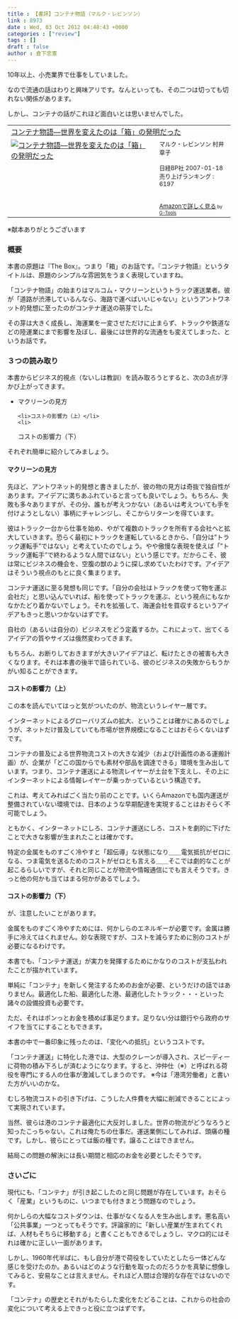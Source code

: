 ```yaml
---
title : 【書評】コンテナ物語（マルク・レビンソン）
link : 8973
date : Wed, 03 Oct 2012 04:48:43 +0000
categories : ["review"]
tags : []
draft : false
author : 倉下忠憲
---
```


10年以上、小売業界で仕事をしていました。

なので流通の話はわりと興味アリです。なんといっても、その二つは切っても切れない関係があります。

しかし、コンテナの話がこれほど面白いとは思いませんでした。

<table  border="0" cellpadding="5"><tr><td colspan="2"><a href="http://www.amazon.co.jp/%E3%82%B3%E3%83%B3%E3%83%86%E3%83%8A%E7%89%A9%E8%AA%9E%E2%80%95%E4%B8%96%E7%95%8C%E3%82%92%E5%A4%89%E3%81%88%E3%81%9F%E3%81%AE%E3%81%AF%E3%80%8C%E7%AE%B1%E3%80%8D%E3%81%AE%E7%99%BA%E6%98%8E%E3%81%A0%E3%81%A3%E3%81%9F-%E3%83%9E%E3%83%AB%E3%82%AF%E3%83%BB%E3%83%AC%E3%83%93%E3%83%B3%E3%82%BD%E3%83%B3/dp/4822245640%3FSubscriptionId%3D15SMZCTB9V8NGR2TW082%26tag%3Drashita1000-22%26linkCode%3Dxm2%26camp%3D2025%26creative%3D165953%26creativeASIN%3D4822245640" target="_blank">コンテナ物語―世界を変えたのは「箱」の発明だった</a><img src="http://www.assoc-amazon.jp/e/ir?t=rashita1000-22&l=ur2&o=9" width="1" height="1" style="border: none;" alt="" /></td></tr><tr><td valign="top"><a href="http://www.amazon.co.jp/%E3%82%B3%E3%83%B3%E3%83%86%E3%83%8A%E7%89%A9%E8%AA%9E%E2%80%95%E4%B8%96%E7%95%8C%E3%82%92%E5%A4%89%E3%81%88%E3%81%9F%E3%81%AE%E3%81%AF%E3%80%8C%E7%AE%B1%E3%80%8D%E3%81%AE%E7%99%BA%E6%98%8E%E3%81%A0%E3%81%A3%E3%81%9F-%E3%83%9E%E3%83%AB%E3%82%AF%E3%83%BB%E3%83%AC%E3%83%93%E3%83%B3%E3%82%BD%E3%83%B3/dp/4822245640%3FSubscriptionId%3D15SMZCTB9V8NGR2TW082%26tag%3Drashita1000-22%26linkCode%3Dxm2%26camp%3D2025%26creative%3D165953%26creativeASIN%3D4822245640" target="_blank"><img src="http://ecx.images-amazon.com/images/I/41hVBHzUneL._SL160_.jpg" border="0" alt="コンテナ物語―世界を変えたのは「箱」の発明だった" /></a></td><td valign="top"><font size="-1">マルク・レビンソン 村井 章子 <br /><br />日経BP社  2007-01-18<br />売り上げランキング : 6197<br /><br /><br /><a href="http://www.amazon.co.jp/%E3%82%B3%E3%83%B3%E3%83%86%E3%83%8A%E7%89%A9%E8%AA%9E%E2%80%95%E4%B8%96%E7%95%8C%E3%82%92%E5%A4%89%E3%81%88%E3%81%9F%E3%81%AE%E3%81%AF%E3%80%8C%E7%AE%B1%E3%80%8D%E3%81%AE%E7%99%BA%E6%98%8E%E3%81%A0%E3%81%A3%E3%81%9F-%E3%83%9E%E3%83%AB%E3%82%AF%E3%83%BB%E3%83%AC%E3%83%93%E3%83%B3%E3%82%BD%E3%83%B3/dp/4822245640%3FSubscriptionId%3D15SMZCTB9V8NGR2TW082%26tag%3Drashita1000-22%26linkCode%3Dxm2%26camp%3D2025%26creative%3D165953%26creativeASIN%3D4822245640" target="_blank">Amazonで詳しく見る</a></font><font size="-2"> by <a href="http://www.goodpic.com/mt/aws/index.html" >G-Tools</a></font></td></tr></table>
※献本ありがとうございます

<h3>概要</h3>
本書の原題は『The Box』。つまり「箱」のお話です。『コンテナ物語』というタイトルは、原題のシンプルな雰囲気をうまく表現していますね。

「コンテナ物語」の始まりはマルコム・マクリーンというトラック運送業者。彼が「道路が渋滞しているんなら、海路で運べばいいじゃない」というアントワネット的発想に至ったのがコンテナ運送の萌芽でした。

その芽は大きく成長し、海運業を一変させただけに止まらず、トラックや鉄道などの陸運業にまで影響を及ぼし、最後には世界的な流通をも変えてしまった、というお話です。

<h3>３つの読み取り</h3>
本書からビジネス的視点（ないしは教訓）を読み取ろうとすると、次の3点が浮かび上がってきます。

<ul>
	<li>マクリーンの見方</li>

	<li>コストの影響力（上）</li>
	<li>
コストの影響力（下）</li>
</ul>



それぞれ簡単に紹介してみましょう。

<h4>マクリーンの見方</h4>
先ほど、アントワネット的発想と書きましたが、彼の物の見方は奇抜で独自性があります。アイデアに満ちあふれていると言っても良いでしょう。もちろん、失敗も多々ありますが、その分、誰もが考えつかない（あるいは考えついても手を付けようとしない）事柄にチャレンジし、そこからリターンを得ています。

彼はトラック一台から仕事を始め、やがて複数のトラックを所有する会社へと拡大していきます。恐らく最初にトラックを運転しているときから、「自分は”トラック運転手”ではない」と考えていたのでしょう。やや傲慢な表現を使えば「”トラック運転手”で終わるような人間ではない」という感じです。だからこそ、彼は常にビジネスの機会を、空腹の獣のように探し求めていたわけです。アイデアはそういう視点のもとに良く集まります。

コンテナ運送に至る発想も同じです。「自分の会社はトラックを使って物を運ぶ会社だ」と思い込んでいれば、船を使ってトラックを運ぶ、という視点にもなかなかたどり着かないでしょう。それを拡張して、海運会社を買収するというアイデアもきっと思いつかないはずです。

自社の（あるいは自分の）ビジネスをどう定義するか。これによって、出てくるアイデアの質やサイズは俄然変わってきます。

もちろん、お断りしておきますが大きいアイデアほど、転けたときの被害も大きくなります。それは本書の後半で語られている、彼のビジネスの失敗からもうかがい知ることができます。

<h4>コストの影響力（上）</h4>
この本を読んでいてはっと気がついたのが、物流というレイヤー層です。

インターネットによるグローバリズムの拡大、ということは確かにあるのでしょうが、ネットだけ普及していても市場が世界規模になることはおそらくないはずです。

コンテナの普及による世界物流コストの大きな減少（および計画性のある運搬計画）が、企業が「どこの国からでも素材や部品を調達できる」環境を生み出しています。つまり、コンテナ運送による物流レイヤーが土台を下支えし、その上にインターネットによる情報レイヤーが乗っかっているという構造です。

これは、考えてみればごく当たり前のことです。いくらAmazonでも国内運送が整備されていない環境では、日本のような早期配達を実現することはおそらく不可能でしょう。

ともかく、インターネットにしろ、コンテナ運送にしろ、コストを劇的に下げたことで大きな影響が生まれたことは確かです。

特定の金属をものすごく冷やすと「超伝導」な状態になり＿＿電気抵抗がゼロになる、つま電気を送るためのコストがゼロとも言える＿＿そこでは劇的なことが起こるらしいですが、それと同じことが物流や情報通信にでも言えそうです。きっと他の何かも当てはまる何かがあるでしょう。

<h4>コストの影響力（下）</h4>
が、注意したいことがあります。

金属をものすごく冷やすためには、何かしらのエネルギーが必要です。金属は勝手に冷えてはくれません。妙な表現ですが、コストを減らすために別のコストが必要になるわけです。

本書でも、「コンテナ運送」が実力を発揮するためにかなりのコストが支払われたことが描かれています。

単純に「コンテナ」を新しく発注するためのお金が必要、というだけの話ではありません。最適化した船、最適化した港、最適化したトラック・・・といった諸々の設備投資も必要です。

ただ、それはポンっとお金を積めば事足ります。足りない分は銀行やら政府のサイフを当てにすることもできます。

本書の中で一番印象に残ったのは、「変化への抵抗」というコストです。

「コンテナ運送」に特化した港では、大型のクレーンが導入され、スピーディーに荷物の積み下ろしが済むようになります。すると、沖仲仕（※）と呼ばれる荷役を専門にする人の仕事が激減してしまうのです。
※今は「港湾労働者」と書いた方がいいのかな。

むしろ物流コストの引き下げは、こうした人件費を大幅に削減できることによって実現されています。

当然、彼らは港のコンテナ最適化に大反対しました。世界の物流がどうなろうと知ったこっちゃない。これは俺たちの仕事だ。運送業側にしてみれば、頭痛の種です。しかし、彼らにとっては飯の種です。譲ることはできません。

結局この問題の解決には長い期間と相応のお金を必要としたそうです。

<h3>さいごに</h3>
現代にも、「コンテナ」が引き起こしたのと同じ問題が存在しています。おそらく「産業」というものに、いつまでも付きまとう問題なのでしょう。

何かしらの大幅なコストダウンは、仕事がなくなる人を生み出します。悪名高い「公共事業」一つとってもそうです。評論家的に「新しい産業が生まれてくれば、人材もそちらに移動する」と書くこともできるでしょうし、マクロ的にはそれは確かに正しい一面があります。

しかし、1960年代半ばに、もし自分が港で荷役をしていたとしたら一体どんな感じを受けたのか。あるいはどのような行動を取ったのだろうかを真摯に想像してみると、安易なことは言えません。それほど人間は合理的な存在ではないのです。

「コンテナ」の歴史とそれがもたらした変化をたどることは、これからの社会の変化について考える上できっと役に立つはずです。

